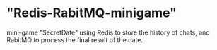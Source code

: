 # "Redis-RabitMQ-minigame"

mini-game "SecretDate" using Redis to store the history of chats,
and RabitMQ to process the final result of the date.